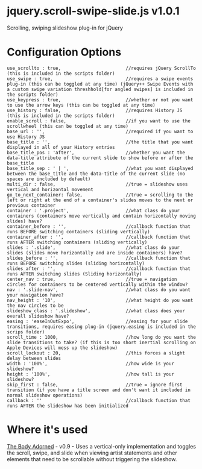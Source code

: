 jquery.scroll-swipe-slide.js v1.0.1
===================================

Scrolling, swiping slideshow plug-in for jQuery

Configuration Options
=====================

	use_scrollto : true,						//requires jQuery ScrollTo (this is included in the scripts folder)
	use_swipe : true,							//requires a swipe events plug-in (this can be toggled at any time) (jQuery++ Swipe Events with a custom swipe variation threshhold[for angled swipes] is included in the scripts folder)
	use_keypress : true,						//whether or not you want to use the arrow keys (this can be toggled at any time)
	use_history : false,						//requires History JS (this is included in the scripts folder)
	enable_scroll : false,						//if you want to use the scrollwheel (this can be toggled at any time)
	base_url : '',								//required if you want to use History JS
	base_title : '',							//the title that you want displayed in all of your History entries
	base_title_pos : 'after',					//whether you want the data-title attribute of the current slide to show before or after the base_title
	base_title_sep : ' | ',						//what you want displayed between the base_title and the data-title of the current slide (no spaces are included by default)
	multi_dir : false,							//true = slideshow uses vertical and horizontal movement
	go_to_next_container: false,				//true = scrolling to the left or right at the end of a container's slides moves to the next or previous container
	container : '.project',						//what class do your containers (containers move vertically and contain horizontally moving slides) have?
	container_before : '',						//callback function that runs BEFORE switching containers (sliding vertically)
	container_after : '',						//callback function that runs AFTER switching containers (sliding vertically)
	slides : '.slide',							//what class do your slides (slides move horizontally and are inside containers) have?
	slides_before : '',							//callback function that runs BEFORE switching slides (sliding horizontally)
	slides_after : '',							//callback function that runs AFTER switching slides (Sliding horizontally)
	center_nav : true,							//true = navigation circles for containers to be centered vertically within the window?
	nav : '.slide-nav',							//what class do you want your navigation have?
	nav_height : '10',							//what height do you want the nav circles to be
	slideshow_class : '.slideshow',				//what class does your overall slideshow have?
	easing : 'easeInOutExpo',					//easing for your slide transitions, requires easing plug-in (jquery.easing is included in the scrips folder)
	scroll_time : 1000,							//how long do you want the slide transitions to take? (if this is too short inertial scrolling on Apple Devices will mess up the slideshow)
	scroll_lockout : 20,						//this forces a slight delay between slides
	width : '100%',								//how wide is your slideshow?
	height : '100%',							//how tall is your slideshow?
	skip_first : false,							//true = ignore first transition (if you have a title screen and don't want it included in normal slideshow operations)
	callback : ''								//callback function that runs AFTER the slideshow has been initialized

Where it's used
===============

[The Body Adorned](http://exhibitions.snagmetalsmith.org/bodyadorned/) - v0.9 - Uses a vertical-only implementation and toggles the scroll, swipe, and slide when viewing artist statements and other elements that need to be scrollable without triggering the slideshow.
